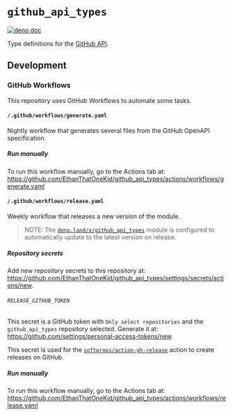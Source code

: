 # `github_api_types`

[![deno doc](https://doc.deno.land/badge.svg)](https://doc.deno.land/https://etok.codes/github_api_types/raw/main/mod.ts)

Type definitions for the [GitHub API](https://docs.github.com/en/rest).

## Development

### GitHub Workflows

This repository uses GitHub Workflows to automate some tasks.

#### `/.github/workflows/generate.yaml`

Nightly workflow that generates several files from the GitHub OpenAPI
specification.

##### Run manually

To run this workflow manually, go to the Actions tab at:
<https://github.com/EthanThatOneKid/github_api_types/actions/workflows/generate.yaml>

#### `/.github/workflows/release.yaml`

Weekly workflow that releases a new version of the module.

> NOTE: The
> [`deno.land/x/github_api_types`](https://deno.land/x/github_api_types) module
> is configured to automatically update to the latest version on release.

##### Repository secrets

Add new repository secrets to this repository at:
<https://github.com/EthanThatOneKid/github_api_types/settings/secrets/actions/new>.

###### `RELEASE_GITHUB_TOKEN`

This secret is a GitHub token with `Only select repositories` and the
`github_api_types` repository selected. Generate it at:
<https://github.com/settings/personal-access-tokens/new>.

This secret is used for the
[`softprops/action-gh-release`](https://github.com/softprops/action-gh-release#readme)
action to create releases on GitHub.

##### Run manually

To run this workflow manually, go to the Actions tab at:
<https://github.com/EthanThatOneKid/github_api_types/actions/workflows/release.yaml>
